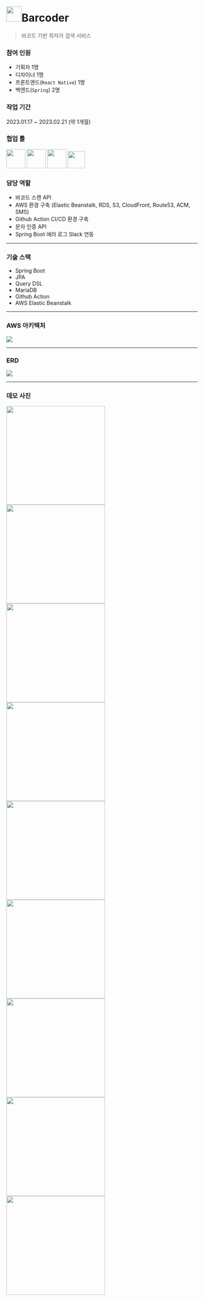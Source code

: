 <h1><img style="margin-bottom:-10px" src="https://is5-ssl.mzstatic.com/image/thumb/Purple126/v4/d8/62/14/d86214de-205c-a97d-5ab5-b845a686b999/AppIcon-0-0-1x_U007emarketing-0-0-0-5-0-0-sRGB-0-0-0-GLES2_U002c0-512MB-85-220-0-0.png/460x0w.webp" height="40px">Barcoder</h1>

> 바코드 기반 최저가 검색 서비스

### 참여 인원
* 기획자 1명
* 디자이너 1명
* 프론트엔드(```React Native```) 1명
* 백엔드(```Spring```) 2명

### 작업 기간
2023.01.17 ~ 2023.02.21 (약 1개월)

### 협업 툴
<img src="https://github.com/jji3379/barcoder/assets/60234579/17831f92-2cc9-4995-be8f-01e00811eda9" height="50px">
<img src="https://github.com/jji3379/barcoder/assets/60234579/3f2bbf13-6cfe-47b4-9682-96281a59c7f2" height="50px">
<img src="https://github.com/jji3379/barcoder/assets/60234579/5e708892-39fd-4b44-997d-9056ff871c11" height="50px">
<img src="https://github.com/jji3379/barcoder/assets/60234579/7ac0e944-165b-4a42-a290-cdf26aef7a24" height="45px">

### 담당 역할
* 바코드 스캔 API
* AWS 환경 구축 (Elastic Beanstalk, RDS, S3, CloudFront, Route53, ACM, SMS)
* Github Action CI/CD 환경 구축
* 문자 인증 API
* Spring Boot 에러 로그 Slack 연동

---
### 기술 스택
* Spring Boot
* JPA
* Query DSL
* MariaDB
* Github Action
* AWS Elastic Beanstalk

---
### AWS 아키텍처
<img src="https://github.com/jji3379/barcoder/assets/60234579/066b0911-994a-4f80-a874-7f6a96f5d150">

---
### ERD
<img src="https://github.com/jji3379/barcoder/assets/60234579/81f66241-bb14-4b2d-8614-521673bab474">

---
### 데모 사진
<img width="260" src="https://github.com/jji3379/barcoder/assets/60234579/12abe9e3-b995-40bc-bae8-4a88566e46ad">
<img width="260" src="https://github.com/jji3379/barcoder/assets/60234579/e9d8300e-6a48-4d24-adcc-24e13806e122">
<img width="260" src="https://github.com/jji3379/barcoder/assets/60234579/53ded304-ff2a-4913-9bf4-6bd26c25ed20">

<img width="260" src="https://github.com/jji3379/barcoder/assets/60234579/0d624d36-81dc-4900-beec-f530f839d458">
<img width="260" src="https://github.com/jji3379/barcoder/assets/60234579/6d761d53-10c1-4373-8b93-0bea96fbee35">
<img width="260" src="https://github.com/jji3379/barcoder/assets/60234579/941a9b22-1f54-42e1-a2f7-7c76f8cdc1a1">

<img width="260" src="https://github.com/jji3379/barcoder/assets/60234579/942450fb-1bbb-40d4-8707-263832004307">
<img width="260" src="https://github.com/jji3379/barcoder/assets/60234579/d942ec2d-7b16-46c6-88c1-76ec274a170a">
<img width="260" src="https://github.com/jji3379/barcoder/assets/60234579/62c21f16-493b-4684-80bb-b2996ffda25a">
